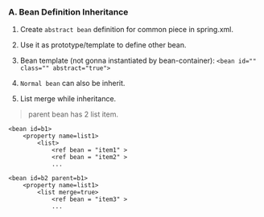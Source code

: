 ### A. Bean Definition Inheritance
1. Create `abstract bean` definition for common piece in spring.xml. 
2. Use it as prototype/template to define other bean.
3. Bean template (not gonna instantiated by bean-container): `<bean id="" class="" abstract="true">` 
4. `Normal bean` can also be inherit.

5. List merge while inheritance.
> parent bean has 2 list item.
```
<bean id=b1>
    <property name=list1>
        <list>
            <ref bean = "item1" >
            <ref bean = "item2" >
            ...
            
<bean id=b2 parent=b1>
    <property name=list1>
        <list merge=true>
            <ref bean = "item3" >
            ...                  
```